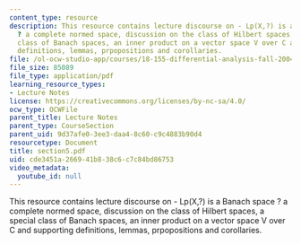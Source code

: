 ```yaml
---
content_type: resource
description: This resource contains lecture discourse on - Lp(X,?) is a Banach space
  ? a complete normed space, discussion on the class of Hilbert spaces,  a special
  class of Banach spaces, an inner product on a vector space V over C and supporting
  definitions, lemmas, prpopositions and corollaries.
file: /ol-ocw-studio-app/courses/18-155-differential-analysis-fall-2004/cde3451a266941b838c6c7c84bd86753_section5.pdf
file_size: 85089
file_type: application/pdf
learning_resource_types:
- Lecture Notes
license: https://creativecommons.org/licenses/by-nc-sa/4.0/
ocw_type: OCWFile
parent_title: Lecture Notes
parent_type: CourseSection
parent_uid: 9d37afe0-3ee3-daa4-8c60-c9c4883b90d4
resourcetype: Document
title: section5.pdf
uid: cde3451a-2669-41b8-38c6-c7c84bd86753
video_metadata:
  youtube_id: null
---
```

This resource contains lecture discourse on - Lp(X,?) is a Banach space ? a complete normed space, discussion on the class of Hilbert spaces,  a special class of Banach spaces, an inner product on a vector space V over C and supporting definitions, lemmas, prpopositions and corollaries.
